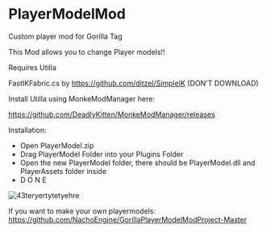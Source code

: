 # PlayerModelMod

Custom player mod for Gorilla Tag

This Mod allows you to change Player models!!

Requires Utilla

FastIKFabric.cs by https://github.com/ditzel/SimpleIK (DON'T DOWNLOAD)

Install Utilla using MonkeModManager here:

https://github.com/DeadlyKitten/MonkeModManager/releases

Installation:

- Open PlayerModel.zip
- Drag PlayerModel Folder into your Plugins Folder
- Open the new PlayerModel folder, there should be PlayerModel.dll and PlayerAssets folder inside
- D O N E

![43teryertytetyehre](https://user-images.githubusercontent.com/65086429/172032297-e52cb4e3-c77b-4225-b3be-569fbfb03a2a.png)


If you want to make your own playermodels:
https://github.com/NachoEngine/GorillaPlayerModelModProject-Master

